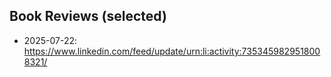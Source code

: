 ## Book Reviews (selected)

* 2025-07-22: https://www.linkedin.com/feed/update/urn:li:activity:7353459829518008321/
